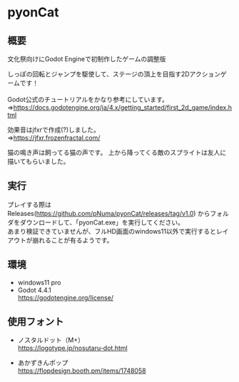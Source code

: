 # pyonCat
## 概要
文化祭向けにGodot Engineで初制作したゲームの調整版 <br>

しっぽの回転とジャンプを駆使して、ステージの頂上を目指す2Dアクションゲームです！ <br>
<br>
Godot公式のチュートリアルをかなり参考にしています。 <br>
⇒https://docs.godotengine.org/ja/4.x/getting_started/first_2d_game/index.html <br>

効果音はjfxrで作成(?)しました。<br>
⇒https://jfxr.frozenfractal.com/

猫の鳴き声は飼ってる猫の声です。
上から降ってくる敵のスプライトは友人に描いてもらいました。

## 実行
プレイする際はReleases(https://github.com/pNuma/pyonCat/releases/tag/v1.0) からフォルダをダウンロードして、「pyonCat.exe」を実行してください。 <br>
あまり検証できていませんが、フルHD画面のwindows11以外で実行するとレイアウトが崩れることが有るようです。 <br>

## 環境 <br>
- windows11 pro <br>
- Godot 4.4.1 <br>
https://godotengine.org/license/
 
## 使用フォント
- ノスタルドット（M+） <br>
https://logotype.jp/nosutaru-dot.html

- あかずきんポップ <br>
https://flopdesign.booth.pm/items/1748058
